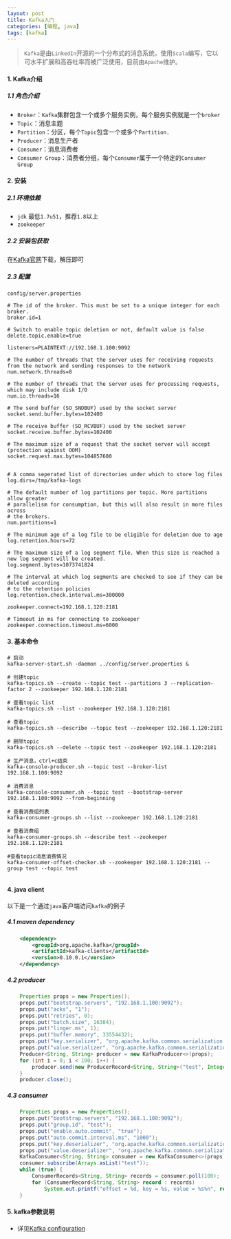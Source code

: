 ```yaml
---
layout: post
title: Kafka入门
categories: [编程, java]
tags: [kafka]
---
```


> `Kafka`是由`LinkedIn`开源的一个分布式的消息系统，使用`Scala`编写，它以可水平扩展和高吞吐率而被广泛使用，目前由`Apache`维护。

#### 1. Kafka介绍

##### 1.1 角色介绍
* `Broker`：`Kafka`集群包含一个或多个服务实例，每个服务实例就是一个`broker`
* `Topic`：消息主题
* `Partition`：分区，每个`Topic`包含一个或多个`Partition.`
* `Producer`：消息生产者
* `Consumer`：消息消费者
* `Consumer Group`：消费者分组，每个`Consumer`属于一个特定的`Consumer Group`

#### 2. 安装

##### 2.1 环境依赖
* `jdk` 最低`1.7u51`，推荐`1.8`以上
* `zookeeper`

##### 2.2 安装包获取
在[Kafka官网](http://kafka.apache.org/)下载，解压即可

##### 2.3 配置
`config/server.properties`
```properties
# The id of the broker. This must be set to a unique integer for each broker.
broker.id=1

# Switch to enable topic deletion or not, default value is false
delete.topic.enable=true

listeners=PLAINTEXT://192.168.1.100:9092

# The number of threads that the server uses for receiving requests from the network and sending responses to the network
num.network.threads=8

# The number of threads that the server uses for processing requests, which may include disk I/O
num.io.threads=16

# The send buffer (SO_SNDBUF) used by the socket server
socket.send.buffer.bytes=102400

# The receive buffer (SO_RCVBUF) used by the socket server
socket.receive.buffer.bytes=102400

# The maximum size of a request that the socket server will accept (protection against OOM)
socket.request.max.bytes=104857600


# A comma seperated list of directories under which to store log files
log.dirs=/tmp/kafka-logs

# The default number of log partitions per topic. More partitions allow greater
# parallelism for consumption, but this will also result in more files across
# the brokers.
num.partitions=1

# The minimum age of a log file to be eligible for deletion due to age
log.retention.hours=72

# The maximum size of a log segment file. When this size is reached a new log segment will be created.
log.segment.bytes=1073741824

# The interval at which log segments are checked to see if they can be deleted according
# to the retention policies
log.retention.check.interval.ms=300000

zookeeper.connect=192.168.1.120:2181

# Timeout in ms for connecting to zookeeper
zookeeper.connection.timeout.ms=6000

```

#### 3. 基本命令
```
# 启动
kafka-server-start.sh -daemon ../config/server.properties &
 
# 创建topic
kafka-topics.sh --create --topic test --partitions 3 --replication-factor 2 --zookeeper 192.168.1.120:2181

# 查看topic list
kafka-topics.sh --list --zookeeper 192.168.1.120:2181

# 查看topic
kafka-topics.sh --describe --topic test --zookeeper 192.168.1.120:2181

# 删除topic
kafka-topics.sh --delete --topic test --zookeeper 192.168.1.120:2181

# 生产消息，ctrl+c结束
kafka-console-producer.sh --topic test --broker-list 192.168.1.100:9092

# 消费消息
kafka-console-consumer.sh --topic test --bootstrap-server 192.168.1.100:9092 --from-beginning

# 查看消费组列表
kafka-consumer-groups.sh --list --zookeeper 192.168.1.120:2181

# 查看消费组
kafka-consumer-groups.sh --describe test --zookeeper 192.168.1.120:2181

#查看topic消息消费情况
kafka-consumer-offset-checker.sh --zookeeper 192.168.1.120:2181 --group test --topic test
 
```

#### 4. java client
以下是一个通过`java`客户端访问`kafka`的例子

##### 4.1 maven dependency
```xml
    <dependency>
        <groupId>org.apache.kafka</groupId>
        <artifactId>kafka-clients</artifactId>
        <version>0.10.0.1</version>
    </dependency>
```

##### 4.2 producer
```java
    Properties props = new Properties();
    props.put("bootstrap.servers", "192.168.1.100:9092");
    props.put("acks", "1");
    props.put("retries", 0);
    props.put("batch.size", 16384);
    props.put("linger.ms", 1);
    props.put("buffer.memory", 33554432);
    props.put("key.serializer", "org.apache.kafka.common.serialization.StringSerializer");
    props.put("value.serializer", "org.apache.kafka.common.serialization.StringSerializer");
    Producer<String, String> producer = new KafkaProducer<>(props);
    for (int i = 0; i < 100; i++) {
        producer.send(new ProducerRecord<String, String>("test", Integer.toString(i), Integer.toString(i)));
    }
    producer.close();
```
##### 4.3 consumer
```java
    Properties props = new Properties();
    props.put("bootstrap.servers", "192.168.1.100:9092");
    props.put("group.id", "test");
    props.put("enable.auto.commit", "true");
    props.put("auto.commit.interval.ms", "1000");
    props.put("key.deserializer", "org.apache.kafka.common.serialization.StringDeserializer");
    props.put("value.deserializer", "org.apache.kafka.common.serialization.StringDeserializer");
    KafkaConsumer<String, String> consumer = new KafkaConsumer<>(props);
    consumer.subscribe(Arrays.asList("test"));
    while (true) {
        ConsumerRecords<String, String> records = consumer.poll(100);
        for (ConsumerRecord<String, String> record : records)
            System.out.printf("offset = %d, key = %s, value = %s%n", record.offset(), record.key(), record.value());
    }
```

#### 5. kafka参数说明

* 详见[Kafka configuration](http://kafka.apache.org/documentation/#configuration)